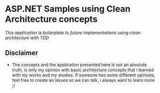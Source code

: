 # ASP.NET Samples using Clean Architecture concepts

_This application is boilerplate to future implementations using clean architecture with TDD_

## Disclaimer

- The concepts and the application presented here is not an absolute truth, is only my opinion with basic architecture concepts that i learned with my works and my studies. If someone has some different opinions, feel free to create an issues so we can talk, i always want to learn more ;)